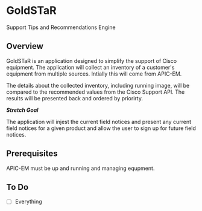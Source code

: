 # GoldSTaR
Support Tips and Recommendations Engine

## Overview
GoldSTaR is an application designed to simplify the support of Cisco equipment.  The application will collect an inventory of a customer's equipment from multiple sources.  Intially this will come from APIC-EM.  

The details about the collected inventory, including running image, will be compared to the recommended values from the Cisco Support API.  The results will be presented back and ordered by priorirty.

***Stretch Goal***

The application will injest the current field notices and present any current field notices for a given product and allow the user to sign up for future field notices. 

## Prerequisites
APIC-EM must be up and running and managing equpment.

## To Do
* [ ] Everything
